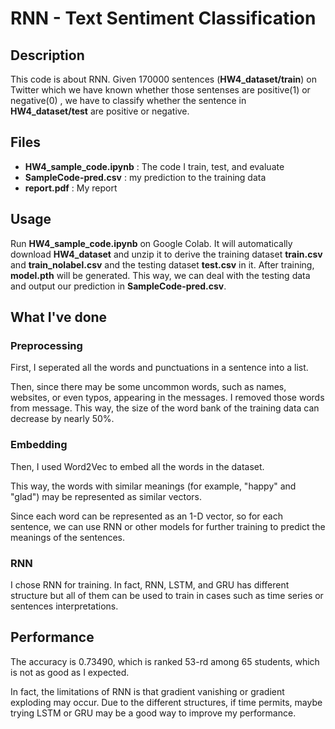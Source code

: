 # RNN - Text Sentiment Classification

## Description

This code is about RNN. Given 170000 sentences (**HW4_dataset/train**) on Twitter which we have known whether those sentenses are positive(1) or negative(0) , we have to classify whether the sentence in **HW4_dataset/test** are positive or negative.

## Files

* **HW4_sample_code.ipynb** : The code I train, test, and evaluate
* **SampleCode-pred.csv** : my prediction to the training data
* **report.pdf** : My report

## Usage

Run **HW4_sample_code.ipynb** on Google Colab. It will automatically download **HW4_dataset** and unzip it to derive the training dataset **train.csv** and **train_nolabel.csv** and the testing dataset **test.csv** in it. After training, **model.pth** will be generated. This way, we can deal with the testing data and output our prediction in **SampleCode-pred.csv**.

## What I've done

### Preprocessing

First, I seperated all the words and punctuations in a sentence into a list.

Then, since there may be some uncommon words, such as names, websites, or even typos, appearing in the messages. I removed those words from message. This way, the size of the word bank of the training data can decrease by nearly 50%.

### Embedding

Then, I used Word2Vec to embed all the words in the dataset.

This way, the words with similar meanings (for example, "happy" and "glad") may be represented as similar vectors.

Since each word can be represented as an 1-D vector, so for each sentence, we can use RNN or other models for further training to predict the meanings of the sentences.

### RNN

I chose RNN for training. In fact, RNN, LSTM, and GRU has different structure but all of them can be used to train in cases such as time series or sentences interpretations.

## Performance

The accuracy is 0.73490, which is ranked 53-rd among 65 students, which is not as good as I expected.

In fact, the limitations of RNN is that gradient vanishing or gradient exploding may occur. Due to the different structures, if time permits, maybe trying LSTM or GRU may be a good way to improve my performance. 

